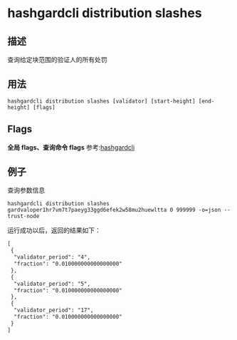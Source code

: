 # hashgardcli distribution slashes

## 描述

查询给定块范围的验证人的所有处罚

## 用法

```shell
hashgardcli distribution slashes [validator] [start-height] [end-height] [flags]
```

## Flags

**全局 flags、查询命令 flags** 参考:[hashgardcli](../README.md)

## 例子

查询参数信息

```shell
hashgardcli distribution slashes gardvaloper1hr7vm7t7paeyg33ggd6efek2w58mu2huewltta 0 999999 -o=json --trust-node
```

运行成功以后，返回的结果如下：

```txt
[
 {
  "validator_period": "4",
  "fraction": "0.010000000000000000"
 },
 {
  "validator_period": "5",
  "fraction": "0.010000000000000000"
 },
 {
  "validator_period": "17",
  "fraction": "0.010000000000000000"
 }
]
```
